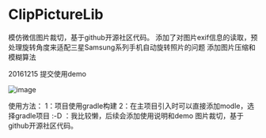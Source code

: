 # ClipPictureLib
模仿微信图片裁切，基于github开源社区代码。
添加了对图片exif信息的读取，预处理旋转角度来适配三星Samsung系列手机自动旋转照片的问题
添加图片压缩和模糊算法

20161215 提交使用demo


![image](https://github.com/simpleant/ClipPictureLib/blob/master/ezgif.com-d808b1feb4.gif)

使用方法：
1：项目使用gradle构建
2：在主项目引入时可以直接添加modle，选择gradle项目
:-D ：我比较懒，后续会添加使用说明和demo
图片裁切，基于github开源社区代码。

